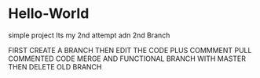 # Hello-World
simple project
Its my 2nd attempt adn 2nd Branch



FIRST CREATE A BRANCH
THEN EDIT THE CODE PLUS COMMMENT 
PULL COMMENTED CODE 
MERGE AND FUNCTIONAL BRANCH WITH MASTER THEN DELETE OLD BRANCH
